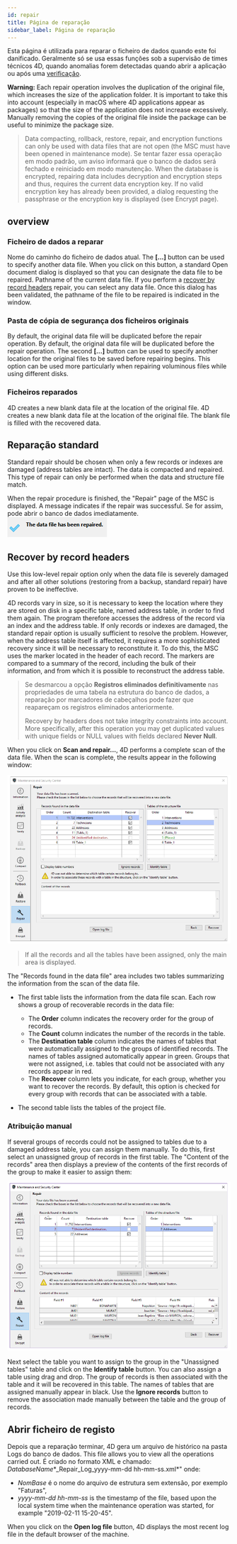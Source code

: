 ```yaml
---
id: repair
title: Página de reparação
sidebar_label: Página de reparação
---
```


Esta página é utilizada para reparar o ficheiro de dados quando este foi danificado. Geralmente só se usa essas funções sob a supervisão de times técnicos 4D, quando anomalias forem detectadas quando abrir a aplicação ou após uma [verificação](verify.md).

**Warning:** Each repair operation involves the duplication of the original file, which increases the size of the application folder. It is important to take this into account (especially in macOS where 4D applications appear as packages) so that the size of the application does not increase excessively. Manually removing the copies of the original file inside the package can be useful to minimize the package size.
> Data compacting, rollback, restore, repair, and encryption functions can only be used with data files that are not open (the MSC must have been opened in maintenance mode). Se tentar fazer essa operação em modo padrão, um aviso informará que o banco de dados será fechado e reiniciado em modo manutenção.
> When the database is encrypted, repairing data includes decryption and encryption steps and thus, requires the current data encryption key. If no valid encryption key has already been provided, a dialog requesting the passphrase or the encryption key is displayed (see Encrypt page).

## overview

### Ficheiro de dados a reparar
Nome do caminho do ficheiro de dados atual. The **[...]** button can be used to specify another data file. When you click on this button, a standard Open document dialog is displayed so that you can designate the data file to be repaired. Pathname of the current data file. If you perform a [recover by record headers](#recover-by-record-headers) repair, you can select any data file. Once this dialog has been validated, the pathname of the file to be repaired is indicated in the window.

### Pasta de cópia de segurança dos ficheiros originais
By default, the original data file will be duplicated before the repair operation. By default, the original data file will be duplicated before the repair operation. The second **[...]** button can be used to specify another location for the original files to be saved before repairing begins. This option can be used more particularly when repairing voluminous files while using different disks.

### Ficheiros reparados
4D creates a new blank data file at the location of the original file. 4D creates a new blank data file at the location of the original file. The blank file is filled with the recovered data.


## Reparação standard

Standard repair should be chosen when only a few records or indexes are damaged (address tables are intact). The data is compacted and repaired. This type of repair can only be performed when the data and structure file match.

When the repair procedure is finished, the "Repair" page of the MSC is displayed. A message indicates if the repair was successful. Se for assim, pode abrir o banco de dados imediatamente. ![](../assets/en/MSC/MSC_RepairOK.png)

## Recover by record headers
Use this low-level repair option only when the data file is severely damaged and after all other solutions (restoring from a backup, standard repair) have proven to be ineffective.

4D records vary in size, so it is necessary to keep the location where they are stored on disk in a specific table, named address table, in order to find them again. The program therefore accesses the address of the record via an index and the address table. If only records or indexes are damaged, the standard repair option is usually sufficient to resolve the problem. However, when the address table itself is affected, it requires a more sophisticated recovery since it will be necessary to reconstitute it. To do this, the MSC uses the marker located in the header of each record. The markers are compared to a summary of the record, including the bulk of their information, and from which it is possible to reconstruct the address table.

> Se desmarcou a opção **Registros eliminados definitivamente** nas propriedades de uma tabela na estrutura do banco de dados, a reparação por marcadores de cabeçalhos pode fazer que reapareçam os registros eliminados anteriormente. 
> 
> Recovery by headers does not take integrity constraints into account. More specifically, after this operation you may get duplicated values with unique fields or NULL values with fields declared **Never Null**.

When you click on **Scan and repair...**, 4D performs a complete scan of the data file. When the scan is complete, the results appear in the following window:

![](../assets/en/MSC/mscrepair2.png)
> If all the records and all the tables have been assigned, only the main area is displayed.

The "Records found in the data file" area includes two tables summarizing the information from the scan of the data file.

- The first table lists the information from the data file scan. Each row shows a group of recoverable records in the data file:
    - The **Order** column indicates the recovery order for the group of records.
    - The **Count** column indicates the number of the records in the table.
    - The **Destination table** column indicates the names of tables that were automatically assigned to the groups of identified records. The names of tables assigned automatically appear in green. Groups that were not assigned, i.e. tables that could not be associated with any records appear in red.
    - The **Recover** column lets you indicate, for each group, whether you want to recover the records. By default, this option is checked for every group with records that can be associated with a table.

- The second table lists the tables of the project file.


### Atribuição manual
If several groups of records could not be assigned to tables due to a damaged address table, you can assign them manually. To do this, first select an unassigned group of records in the first table. The "Content of the records" area then displays a preview of the contents of the first records of the group to make it easier to assign them:

![](../assets/en/MSC/mscrepair3.png)

Next select the table you want to assign to the group in the "Unassigned tables" table and click on the **Identify table** button. You can also assign a table using drag and drop. The group of records is then associated with the table and it will be recovered in this table. The names of tables that are assigned manually appear in black. Use the **Ignore records** button to remove the association made manually between the table and the group of records.


## Abrir ficheiro de registo

Depois que a reparação terminar, 4D gera um arquivo de histórico na pasta Logs do banco de dados. This file allows you to view all the operations carried out. É criado no formato XML e chamado: *DatabaseName**_Repair_Log_yyyy-mm-dd hh-mm-ss.xml*" onde:

- *NomBase* é o nome do arquivo de estrutura sem extensão, por exemplo "Faturas",
- *yyyy-mm-dd hh-mm-ss* is the timestamp of the file, based upon the local system time when the maintenance operation was started, for example "2019-02-11 15-20-45".

When you click on the **Open log file** button, 4D displays the most recent log file in the default browser of the machine.
